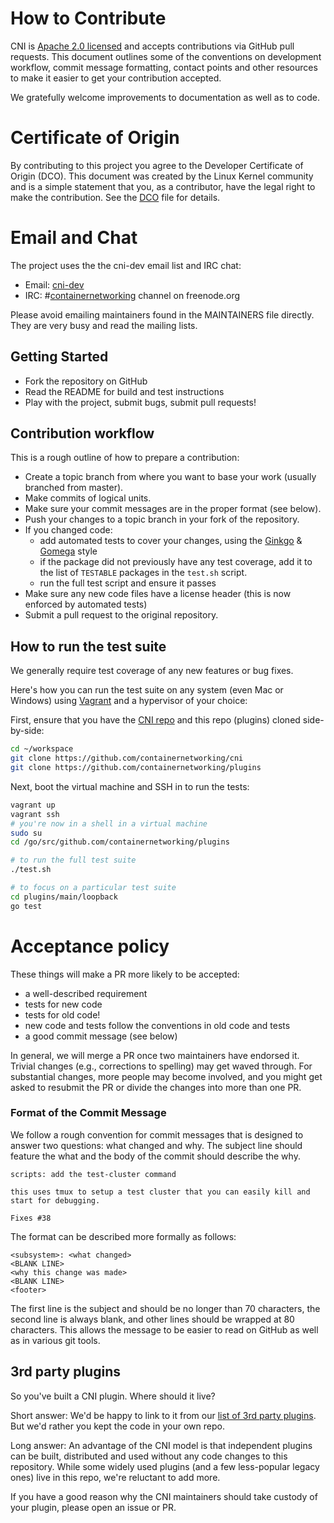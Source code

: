# How to Contribute

CNI is [Apache 2.0 licensed](https://github.com/containernetworking/plugins/blob/master/LICENSE) and accepts contributions via GitHub
pull requests. This document outlines some of the conventions on development
workflow, commit message formatting, contact points and other resources to make
it easier to get your contribution accepted.

We gratefully welcome improvements to documentation as well as to code.

# Certificate of Origin

By contributing to this project you agree to the Developer Certificate of
Origin (DCO). This document was created by the Linux Kernel community and is a
simple statement that you, as a contributor, have the legal right to make the
contribution. See the [DCO](https://github.com/containernetworking/plugins/blob/master/DCO) file for details.

# Email and Chat

The project uses the the cni-dev email list and IRC chat:
- Email: [cni-dev](https://groups.google.com/forum/#!forum/cni-dev)
- IRC: #[containernetworking](irc://irc.freenode.org:6667/#containernetworking) channel on freenode.org

Please avoid emailing maintainers found in the MAINTAINERS file directly. They
are very busy and read the mailing lists.

## Getting Started

- Fork the repository on GitHub
- Read the README for build and test instructions
- Play with the project, submit bugs, submit pull requests!

## Contribution workflow

This is a rough outline of how to prepare a contribution:

- Create a topic branch from where you want to base your work (usually branched from master).
- Make commits of logical units.
- Make sure your commit messages are in the proper format (see below).
- Push your changes to a topic branch in your fork of the repository.
- If you changed code:
   - add automated tests to cover your changes, using the [Ginkgo](http://onsi.github.io/ginkgo/) & [Gomega](http://onsi.github.io/gomega/) style
   - if the package did not previously have any test coverage, add it to the list
   of `TESTABLE` packages in the `test.sh` script.
   - run the full test script and ensure it passes
- Make sure any new code files have a license header (this is now enforced by automated tests)
- Submit a pull request to the original repository.

## How to run the test suite
We generally require test coverage of any new features or bug fixes.

Here's how you can run the test suite on any system (even Mac or Windows) using
 [Vagrant](https://www.vagrantup.com/) and a hypervisor of your choice:

First, ensure that you have the [CNI repo](https://github.com/containernetworking/cni) and this repo (plugins) cloned side-by-side:
```bash
cd ~/workspace
git clone https://github.com/containernetworking/cni
git clone https://github.com/containernetworking/plugins
```

Next, boot the virtual machine and SSH in to run the tests:

```bash
vagrant up
vagrant ssh
# you're now in a shell in a virtual machine
sudo su
cd /go/src/github.com/containernetworking/plugins

# to run the full test suite
./test.sh

# to focus on a particular test suite
cd plugins/main/loopback
go test
```

# Acceptance policy

These things will make a PR more likely to be accepted:

 * a well-described requirement
 * tests for new code
 * tests for old code!
 * new code and tests follow the conventions in old code and tests
 * a good commit message (see below)

In general, we will merge a PR once two maintainers have endorsed it.
Trivial changes (e.g., corrections to spelling) may get waved through.
For substantial changes, more people may become involved, and you might get asked to resubmit the PR or divide the changes into more than one PR.

### Format of the Commit Message

We follow a rough convention for commit messages that is designed to answer two
questions: what changed and why. The subject line should feature the what and
the body of the commit should describe the why.

```
scripts: add the test-cluster command

this uses tmux to setup a test cluster that you can easily kill and
start for debugging.

Fixes #38
```

The format can be described more formally as follows:

```
<subsystem>: <what changed>
<BLANK LINE>
<why this change was made>
<BLANK LINE>
<footer>
```

The first line is the subject and should be no longer than 70 characters, the
second line is always blank, and other lines should be wrapped at 80 characters.
This allows the message to be easier to read on GitHub as well as in various
git tools.

## 3rd party plugins
So you've built a CNI plugin.  Where should it live?

Short answer: We'd be happy to link to it from our [list of 3rd party plugins](#).
But we'd rather you kept the code in your own repo.

Long answer: An advantage of the CNI model is that independent plugins can be
built, distributed and used without any code changes to this repository.  While
some widely used plugins (and a few less-popular legacy ones) live in this repo,
we're reluctant to add more.

If you have a good reason why the CNI maintainers should take custody of your
plugin, please open an issue or PR.
